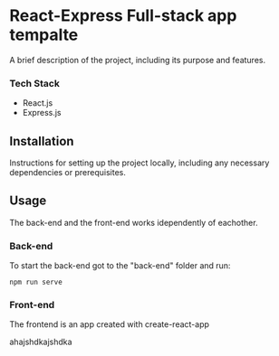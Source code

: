 # React-Express Full-stack app tempalte
A brief description of the project, including its purpose and features.

### Tech Stack
- React.js
- Express.js

## Installation
Instructions for setting up the project locally, including any necessary dependencies or prerequisites.

## Usage
The back-end and the front-end works idependently of eachother.

### Back-end
To start the back-end got to the "back-end" folder and run:

    npm run serve

### Front-end
The frontend is an app created with create-react-app

ahajshdkajshdka